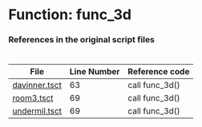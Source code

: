 # Function: func_3d
### References in the original script files

#

| File | Line Number | Reference code |
| --- | --- | --- |
| [davinner.tsct](../../../out/davinner.tsct#L63) | 63 | call func_3d() |
| [room3.tsct](../../../out/room3.tsct#L69) | 69 | call func_3d() |
| [undermil.tsct](../../../out/undermil.tsct#L69) | 69 | call func_3d() |
